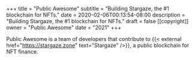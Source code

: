 +++
title = "Public Awesome"
subtitle = "Building Stargaze, the #1 blockchain for NFTs."
date = 2020-02-06T00:13:54-08:00
description = "Building Stargaze, the #1 blockchain for NFTs."
draft = false
[[copyright]]
  owner = "Public Awesome"
  date = "2021"
+++

Public Awesome is a team of developers that contribute to {{< external href="https://stargaze.zone" text="Stargaze" />}}, a public blockchain for NFT finance.

<br />
